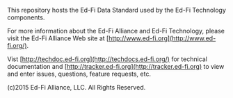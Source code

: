This repository hosts the Ed-Fi Data Standard used by the Ed-Fi Technology components. 
	
For more information about the Ed-Fi Alliance and Ed-Fi Technology, please visit the Ed-Fi Alliance Web site at [http://www.ed-fi.org](http://www.ed-fi.org/).

Vist [http://techdoc.ed-fi.org](http://techdocs.ed-fi.org/) for technical documentation and [http://tracker.ed-fi.org](http://tracker.ed-fi.org) to view and enter issues, questions, feature requests, etc.

(c)2015 Ed-Fi Alliance, LLC. All Rights Reserved.
